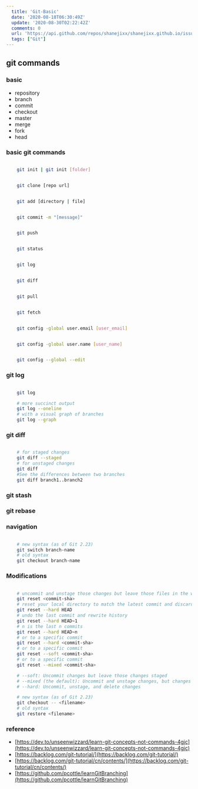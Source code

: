 ```yaml
---
  title: 'Git-Basic'
  date: '2020-08-18T06:30:49Z'
  update: '2020-08-30T02:22:42Z'
  comments: 0
  url: 'https://api.github.com/repos/shanejixx/shanejixx.github.io/issues/28'
  tags: ["Git"]
---
```



## git commands

### basic

- repository
- branch
- commit
- checkout
- master
- merge
- fork
- head

### basic git commands

```bash

    git init | git init [folder]

```

```bash

    git clone [repo url]

```

```bash

    git add [directory | file]

```

```bash

    git commit -m "[message]"

```

```bash

    git push

```

```bash

    git status

```

```bash

    git log

```

```bash

    git diff

```

```bash

    git pull

```

```bash

    git fetch

```

```bash

    git config -global user.email [user_email]

```

```bash

    git config -global user.name [user_name]

```

```bash

    git config --global --edit

```

### git log

```bash

    git log

    # more succinct output
    git log --oneline
    # with a visual graph of branches
    git log --graph

```

### git diff

```bash

    # for staged changes
    git diff --staged
    # for unstaged changes
    git diff
    #See the differences between two branches
    git diff branch1..branch2

```

### git stash

### git rebase

### navigation

```bash

    # new syntax (as of Git 2.23)
    git switch branch-name
    # old syntax
    git checkout branch-name

```

### Modifications

```bash

    # uncommit and unstage those changes but leave those files in the working directory.
    git reset <commit-sha>
    # reset your local directory to match the latest commit and discard unstaged changes
    git reset --hard HEAD
    # undo the last commit and rewrite history
    git reset --hard HEAD~1
    # n is the last n commits
    git reset --hard HEAD~n
    # or to a specific commit
    git reset --hard <commit-sha>
    # or to a specific commit
    git reset --soft <commit-sha>
    # or to a specific commit
    git reset --mixed <commit-sha>

    # --soft: Uncommit changes but leave those changes staged
    # --mixed (the default): Uncommit and unstage changes, but changes are left in the working directory
    # --hard: Uncommit, unstage, and delete changes

    # new syntax (as of Git 2.23)
    git checkout -- <filename>
    # old syntax
    git restore <filename>

```

### reference

- [https://dev.to/unseenwizzard/learn-git-concepts-not-commands-4gjc](https://dev.to/unseenwizzard/learn-git-concepts-not-commands-4gjc)
- [https://backlog.com/git-tutorial/](https://backlog.com/git-tutorial/)
- [https://backlog.com/git-tutorial/cn/contents/](https://backlog.com/git-tutorial/cn/contents/)
- [https://github.com/pcottle/learnGitBranching](https://github.com/pcottle/learnGitBranching)
